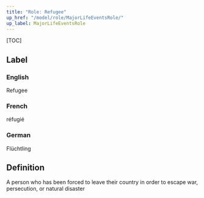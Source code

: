 ```yaml
---
title: "Role: Refugee"
up_href: "/model/role/MajorLifeEventsRole/"
up_label: MajorLifeEventsRole
---
```


[TOC]

## Label

### English
Refugee

### French
réfugié

### German
Flüchtling

## Definition
A person who has been forced to leave their country in order to escape war, persecution, or natural disaster
